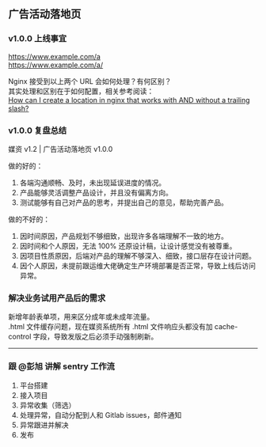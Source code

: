 ## 广告活动落地页

### v1.0.0 上线事宜

https://www.example.com/a  
https://www.example.com/a/

Nginx 接受到以上两个 URL 会如何处理？有何区别？  
其实处理和区别在于如何配置，相关参考阅读：  
[How can I create a location in nginx that works with AND without a trailing slash?](https://serverfault.com/questions/376162/how-can-i-create-a-location-in-nginx-that-works-with-and-without-a-trailing-slas)

### v1.0.0 复盘总结

媒资 v1.2 | 广告活动落地页 v1.0.0

做的好的：

1. 各端沟通顺畅、及时，未出现延误进度的情况。
2. 产品能够灵活调整产品设计，并且没有偏离方向。
3. 测试能够有自己对产品的思考，并提出自己的意见，帮助完善产品。

做的不好的：

1. 因时间原因，产品规划不够细致，出现许多各端理解不一致的地方。
2. 因时间和个人原因，无法 100% 还原设计稿，让设计感觉没有被尊重。
3. 因项目性质原因，后端对产品的理解不够深入、细致，接口层存在设计问题。
4. 因个人原因，未提前跟运维大佬确定生产环境部署是否正常，导致上线后访问异常。

### 解决业务试用产品后的需求

新增年龄表单项，用来区分成年或未成年流量。  
.html 文件缓存问题，现在媒资系统所有 .html 文件响应头都没有加 cache-control 字段，导致发版之后必须手动强制刷新。

---

### 跟 @彭旭 讲解 sentry 工作流

1. 平台搭建
2. 接入项目
3. 异常收集（筛选）
4. 处理异常，自动分配到人和 Gitlab issues，邮件通知
5. 异常跟进并解决
6. 发布
